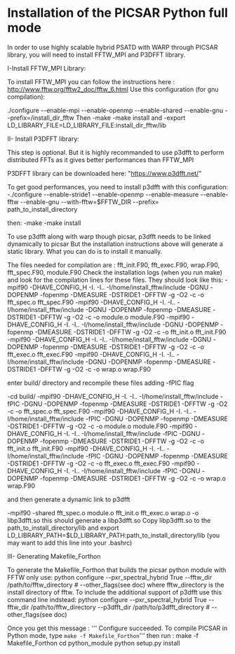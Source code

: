 # **Installation of the PICSAR Python full mode**

In order to use highly scalable hybrid PSATD with WARP through PICSAR library, 
you will need to install FFTW_MPI and P3DFFT library.


I-Install FFTW_MPI Library:

To install FFTW_MPI you can follow the instructions here :
http://www.fftw.org/fftw2_doc/fftw_6.html
Use this configuration (for gnu compilation):

./configure --enable-mpi --enable-openmp --enable-shared --enable-gnu --prefix=/install_dir_fftw
Then
-make
-make install
and
-export LD_LIBRARY_FILE=LD_LIBRARY_FILE:install_dir_fftw/lib

II- Install P3DFFT library:


This step is optional.
But it is highly recommanded to use p3dfft to perform distributed FFTs as it gives better performances than FFTW_MPI

P3DFFT library can be downloaded here:
"https://www.p3dfft.net/"




To get good performances, you need to install p3dfft with this configuration:
-./configure --enable-stride1 --enable-openmp --enable-measure --enable-fftw --enable-gnu --with-fftw=$FFTW_DIR --prefix= path_to_install_directory

then:
-make
-make install

To use p3dfft along with warp though picsar, p3dfft needs to be linked dynamically to picsar
But the installation instructions above will generate a static library.
What you can do is to install it manually.

The files needed for compilation are : 
   fft_init.F90, fft_exec.F90, wrap.F90, fft_spec.F90, module.F90
Check the installation logs (when you run make) and look for the compilation lines for these files.
They should look like this:
-mpif90 -DHAVE_CONFIG_H -I. -I.. -I/home/install_fftw/include   -DGNU -DOPENMP -fopenmp -DMEASURE -DSTRIDE1 -DFFTW -g -O2 -c -o fft_spec.o fft_spec.F90
-mpif90 -DHAVE_CONFIG_H -I. -I.. -I/home/install_fftw/include   -DGNU -DOPENMP -fopenmp -DMEASURE -DSTRIDE1 -DFFTW -g -O2 -c -o module.o module.F90
-mpif90 -DHAVE_CONFIG_H -I. -I.. -I/home/install_fftw/include   -DGNU -DOPENMP -fopenmp -DMEASURE -DSTRIDE1 -DFFTW -g -O2 -c -o fft_init.o fft_init.F90
-mpif90 -DHAVE_CONFIG_H -I. -I.. -I/home/install_fftw/include   -DGNU -DOPENMP -fopenmp -DMEASURE -DSTRIDE1 -DFFTW -g -O2 -c -o fft_exec.o fft_exec.F90
-mpif90 -DHAVE_CONFIG_H -I. -I.. -I/home/install_fftw/include   -DGNU -DOPENMP -fopenmp -DMEASURE -DSTRIDE1 -DFFTW -g -O2 -c -o wrap.o wrap.F90

enter build/ directory and recompile these files adding -fPIC flag

-cd build/
-mpif90 -DHAVE_CONFIG_H -I. -I.. -I/home/install_fftw/include -fPIC  -DGNU -DOPENMP -fopenmp -DMEASURE -DSTRIDE1 -DFFTW -g -O2 -c -o fft_spec.o fft_spec.F90
-mpif90 -DHAVE_CONFIG_H -I. -I.. -I/home/install_fftw/include -fPIC  -DGNU -DOPENMP -fopenmp -DMEASURE -DSTRIDE1 -DFFTW -g -O2 -c -o module.o module.F90
-mpif90 -DHAVE_CONFIG_H -I. -I.. -I/home/install_fftw/include -fPIC  -DGNU -DOPENMP -fopenmp -DMEASURE -DSTRIDE1 -DFFTW -g -O2 -c -o fft_init.o fft_init.F90
-mpif90 -DHAVE_CONFIG_H -I. -I.. -I/home/install_fftw/include -fPIC  -DGNU -DOPENMP -fopenmp -DMEASURE -DSTRIDE1 -DFFTW -g -O2 -c -o fft_exec.o fft_exec.F90
-mpif90 -DHAVE_CONFIG_H -I. -I.. -I/home/install_fftw/include -fPIC  -DGNU -DOPENMP -fopenmp -DMEASURE -DSTRIDE1 -DFFTW -g -O2 -c -o wrap.o wrap.F90

and then generate a dynamic link to p3dfft

-mpif90 -shared  fft_spec.o module.o fft_init.o fft_exec.o wrap.o -o libp3dfft.so
this should generate a libp3dfft.so
Copy libp3dfft.so to the path_to_install_directory/lib
and 
export LD_LIBRARY_PATH=$LD_LIBRARY_PATH:path_to_install_directory/lib (you may want to add this line into your .bashrc)





III- Generating Makefile_Forthon

To generate the Makefile_Forthon that builds the picsar python module with FFTW only use: 
python configure --pxr_spectral_hybrid True --fftw_dir /path/to/fftw_directory # --other_flags(see doc)
where fftw_directory is the install directory of fftw. 
To include the additional support of p3dfft use this command line indstead:
python configure --pxr_spectral_hybrid True --fftw_dir /path/to/fftw_directory --p3dfft_dir /path/to/p3dfft_directory # --other_flags(see doc)

Once you get this message :
''' Configure succeeded.
To compile PICSAR in Python mode, type `make -f Makefile_Forthon`'''
then run : 
make -f Makefile_Forthon
cd  python_module
python setup.py install






